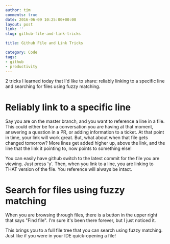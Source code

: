 ```yaml
---
author: tim
comments: true
date: 2016-06-09 10:25:00+00:00
layout: post
link: ''
slug: github-file-and-link-tricks

title: Github File and Link Tricks

category: Code
tags:
- github
- productivity
---
```


2 tricks I learned today that I'd like to share: reliably linking to a specific line and searching for files using fuzzy matching.

# Reliably link to a specific line 

Say you are on the master branch, and you want to reference a line in a file. This could either be for a conversation you are having at that moment, answering a question in a PR, or adding information to a ticket. At that point in time, your link will work great. But, what about when that file gets changed tomorrow? More lines get added higher up, above the link, and the line that the link it pointing to, now points to something else!

You can easily have github switch to the latest commit for the file you are viewing. Just press 'y'. Then, when you link to a line, you are linking to THAT version of the file. You reference will always be intact.

# Search for files using fuzzy matching 

When you are browsing through files, there is a button in the upper right that says "Find file". I'm sure it's been there forever, but I just noticed it. 

This brings you to a full file tree that you can search using fuzzy matching. Just like if you were in your IDE quick-opening a file!
